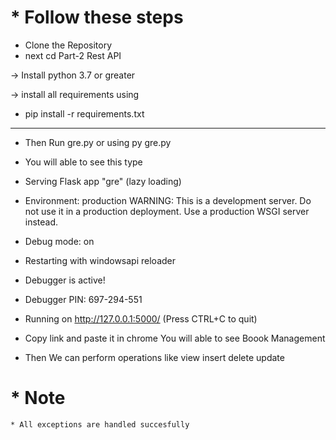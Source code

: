 
# * Follow these steps 
 * Clone the Repository
  * next cd Part-2 Rest API
  
  -> Install python 3.7 or greater

  -> install all requirements using

   * pip install -r requirements.txt

   ------------------------------------


   * Then Run gre.py or using py gre.py

   * You will able to see this type
  
   * Serving Flask app "gre" (lazy loading)
 * Environment: production
   WARNING: This is a development server. Do not use it in a production deployment.
   Use a production WSGI server instead.
 * Debug mode: on
 * Restarting with windowsapi reloader
 * Debugger is active!
 * Debugger PIN: 697-294-551
 * Running on http://127.0.0.1:5000/ (Press CTRL+C to quit)
  * Copy link and paste it in chrome You will able to see Boook Management
   * Then We can perform operations like view insert delete update

   # * Note
    * All exceptions are handled succesfully
 
